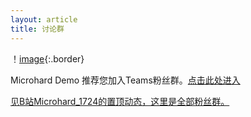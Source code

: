```yaml
---
layout: article
title: 讨论群
---
```


！[image](\IMG_2888.png){:.border}

Microhard Demo 推荐您加入Teams粉丝群。[点击此处进入](https://teams.live.com/l/invite/FEABWIvHiuVkeDqsQY)

[见B站Microhard_1724的置顶动态，这里是全部粉丝群。](https://m.bilibili.com/space/1684665013?plat_id=1&share_from=space&share_medium=iphone&share_plat=ios&share_session_id=39E50ACB-4538-4693-8B35-7F7F90730A36&share_source=COPY&share_tag=s_i&timestamp=1690424495&unique_k=sNhj8Dr)
